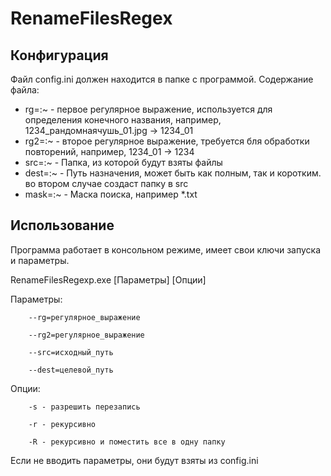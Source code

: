 # RenameFilesRegex

## Конфигурация

Файл config.ini должен находится в папке с программой. Содержание файла:
   - rg=:~ - первое регулярное выражение, используется для определения конечного названия, например, 1234_рандомнаячушь_01.jpg -> 1234_01
   - rg2=:~ - второе регулярное выражение, требуется бля обработки повторений, например, 1234_01 -> 1234
   - src=:~ - Папка, из которой будут взяты файлы
   - dest=:~ - Путь назначения, может быть как полным, так и коротким. во втором случае создаст папку в src
   - mask=:~ - Маска поиска, например *.txt
   
## Использование
Программа работает в консольном режиме, имеет свои ключи запуска и параметры.

RenameFilesRegexp.exe [Параметры] [Опции]

Параметры:

        --rg=регулярное_выражение
        
        --rg2=регулярное_выражение
        
        --src=исходный_путь
        
        --dest=целевой_путь
        
Опции:

        -s - разрешить перезапись
        
        -r - рекурсивно
        
        -R - рекурсивно и поместить все в одну папку
        
Если не вводить параметры, они будут взяты из config.ini
